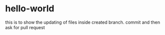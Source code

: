 # hello-world
this is to show the updating of files inside created branch. commit and then ask for pull request
